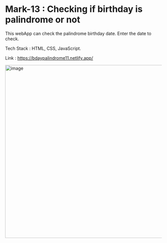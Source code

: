 # Mark-13 : Checking if birthday is palindrome or not

This webApp can check the palindrome birthday date. Enter the date to check.

Tech Stack : HTML, CSS, JavaScript.

Link : https://bdaypalindrome11.netlify.app/


<img width="557" alt="image" src="https://user-images.githubusercontent.com/111940813/201547008-5278aa37-dd55-4bfc-96e8-60fd0b7a5bc0.png">
